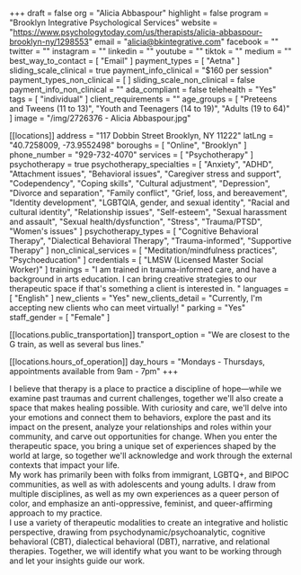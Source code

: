 +++
draft = false
org = "Alicia Abbaspour"
highlight = false
program = "Brooklyn Integrative Psychological Services"
website = "https://www.psychologytoday.com/us/therapists/alicia-abbaspour-brooklyn-ny/1298553"
email = "alicia@bkintegrative.com"
facebook = ""
twitter = ""
instagram = ""
linkedin = ""
youtube = ""
tiktok = ""
medium = ""
best_way_to_contact = [ "Email" ]
payment_types = [ "Aetna" ]
sliding_scale_clinical = true
payment_info_clinical = "$160 per session"
payment_types_non_clinical = [ ]
sliding_scale_non_clinical = false
payment_info_non_clinical = ""
ada_compliant = false
telehealth = "Yes"
tags = [ "individual" ]
client_requirements = ""
age_groups = [
  "Preteens and Tweens (11 to 13)",
  "Youth and Teenagers (14 to 19)",
  "Adults (19 to 64)"
]
image = "/img/2726376 - Alicia Abbaspour.jpg"

[[locations]]
address = "117 Dobbin Street  Brooklyn, NY 11222"
latLng = "40.7258009, -73.9552498"
boroughs = [ "Online", "Brooklyn" ]
phone_number = "929-732-4070"
services = [ "Psychotherapy" ]
psychotherapy = true
psychotherapy_specialties = [
  "Anxiety",
  "ADHD",
  "Attachment issues",
  "Behavioral issues",
  "Caregiver stress and support",
  "Codependency",
  "Coping skills",
  "Cultural adjustment",
  "Depression",
  "Divorce and separation",
  "Family conflict",
  "Grief, loss, and bereavement",
  "Identity development",
  "LGBTQIA, gender, and sexual identity",
  "Racial and cultural identity",
  "Relationship issues",
  "Self-esteem",
  "Sexual harassment and assault",
  "Sexual health/dysfunction",
  "Stress",
  "Trauma/PTSD",
  "Women's issues"
]
psychotherapy_types = [
  "Cognitive Behavioral Therapy",
  "Dialectical Behavioral Therapy",
  "Trauma-informed",
  "Supportive Therapy"
]
non_clinical_services = [ "Meditation/mindfulness practices", "Psychoeducation" ]
credentials = [ "LMSW (Licensed Master Social Worker)" ]
trainings = "I am trained in trauma-informed care, and have a background in arts education. I can bring creative strategies to our therapeutic space if that's something a client is interested in. "
languages = [ "English" ]
new_clients = "Yes"
new_clients_detail = "Currently, I'm accepting new clients who can meet virtually! "
parking = "Yes"
staff_gender = [ "Female" ]

  [[locations.public_transportation]]
  transport_option = "We are closest to the G train, as well as several bus lines."

  [[locations.hours_of_operation]]
  day_hours = "Mondays - Thursdays, appointments available from 9am - 7pm"
+++

I believe that therapy is a place to practice a discipline of hope—while we examine past traumas and current challenges, together we'll also create a space that makes healing possible. With curiosity and care, we'll delve into your emotions and connect them to behaviors, explore the past and its impact on the present, analyze your relationships and roles within your community, and carve out opportunities for change. When you enter the therapeutic space, you bring a unique set of experiences shaped by the world at large, so together we'll acknowledge and work through the external contexts that impact your life. <br>
My work has primarily been with folks from immigrant, LGBTQ+, and BIPOC communities, as well as with adolescents and young adults. I draw from multiple disciplines, as well as my own experiences as a queer person of color, and emphasize an anti-oppressive, feminist, and queer-affirming approach to my practice. <br>
I use a variety of therapeutic modalities to create an integrative and holistic perspective, drawing from psychodynamic/psychoanalytic, cognitive behavioral (CBT), dialectical behavioral (DBT), narrative, and relational therapies. Together, we will identify what you want to be working through and let your insights guide our work. <br>
